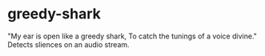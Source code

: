 # greedy-shark
"My ear is open like a greedy shark, To catch the tunings of a voice divine." Detects sliences on an audio stream.
